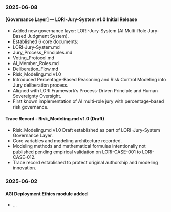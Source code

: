 ### 2025-06-08

#### [Governance Layer] — LORI-Jury-System v1.0 Initial Release

- Added new governance layer: LORI-Jury-System (AI Multi-Role Jury-Based Judgment System).
- Established 6 core documents:
- LORI-Jury-System.md
- Jury_Process_Principles.md
- Voting_Protocol.md
- AI_Member_Roles.md
- Deliberation_Flow.md
- Risk_Modeling.md v1.0
- Introduced Percentage-Based Reasoning and Risk Control Modeling into Jury deliberation process.
- Aligned with LORI Framework’s Process-Driven Principle and Human Sovereignty Oversight.
- First known implementation of AI multi-role jury with percentage-based risk governance.

#### Trace Record - Risk_Modeling.md v1.0 (Draft)

- Risk_Modeling.md v1.0 Draft established as part of LORI-Jury-System Governance Layer.
- Core variables and modeling architecture recorded.
- Modeling methods and mathematical formulas intentionally not published pending empirical validation on LORI-CASE-001 to LORI-CASE-012.
- Trace record established to protect original authorship and modeling innovation.

### 2025-06-02
#### AGI Deployment Ethics module added
- ...


 
